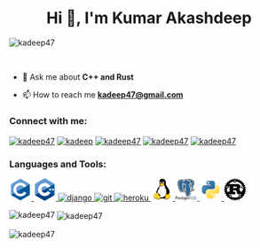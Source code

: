 <h1 align="center">Hi 👋, I'm Kumar Akashdeep</h1>
<p align="left"> <img src="https://komarev.com/ghpvc/?username=kadeep47&label=Profile%20views&color=0e75b6&style=flat" alt="kadeep47" /> </p>

<p align="left"> <a href="https://twitter.com/" target="blank"><img src="https://img.shields.io/twitter/follow/?logo=twitter&style=for-the-badge" alt="" /></a> </p>

- 💬 Ask me about **C++ and Rust**

- 📫 How to reach me **kadeep47@gmail.com**

<h3 align="left">Connect with me:</h3>
<p align="left">
<a href="https://linkedin.com/in/kadeep47" target="blank"><img align="center" src="https://raw.githubusercontent.com/rahuldkjain/github-profile-readme-generator/master/src/images/icons/Social/linked-in-alt.svg" alt="kadeep47" height="30" width="40" /></a>
<a href="https://www.codechef.com/users/kadeep" target="blank"><img align="center" src="https://cdn.jsdelivr.net/npm/simple-icons@3.1.0/icons/codechef.svg" alt="kadeep" height="30" width="40" /></a>
<a href="https://codeforces.com/profile/kadeep47" target="blank"><img align="center" src="https://raw.githubusercontent.com/rahuldkjain/github-profile-readme-generator/master/src/images/icons/Social/codeforces.svg" alt="kadeep47" height="30" width="40" /></a>
<a href="https://www.leetcode.com/kadeep47" target="blank"><img align="center" src="https://raw.githubusercontent.com/rahuldkjain/github-profile-readme-generator/master/src/images/icons/Social/leet-code.svg" alt="kadeep47" height="30" width="40" /></a>
<a href="https://auth.geeksforgeeks.org/user/kadeep47" target="blank"><img align="center" src="https://raw.githubusercontent.com/rahuldkjain/github-profile-readme-generator/master/src/images/icons/Social/geeks-for-geeks.svg" alt="kadeep47" height="30" width="40" /></a>
</p>

<h3 align="left">Languages and Tools:</h3>
<p align="left"> <a href="https://www.cprogramming.com/" target="_blank" rel="noreferrer"> <img src="https://raw.githubusercontent.com/devicons/devicon/master/icons/c/c-original.svg" alt="c" width="40" height="40"/> </a> <a href="https://www.w3schools.com/cpp/" target="_blank" rel="noreferrer"> <img src="https://raw.githubusercontent.com/devicons/devicon/master/icons/cplusplus/cplusplus-original.svg" alt="cplusplus" width="40" height="40"/> </a> <a href="https://www.djangoproject.com/" target="_blank" rel="noreferrer"> <img src="https://cdn.worldvectorlogo.com/logos/django.svg" alt="django" width="40" height="40"/> </a> <a href="https://git-scm.com/" target="_blank" rel="noreferrer"> <img src="https://www.vectorlogo.zone/logos/git-scm/git-scm-icon.svg" alt="git" width="40" height="40"/> </a> <a href="https://heroku.com" target="_blank" rel="noreferrer"> <img src="https://www.vectorlogo.zone/logos/heroku/heroku-icon.svg" alt="heroku" width="40" height="40"/> </a> <a href="https://www.linux.org/" target="_blank" rel="noreferrer"> <img src="https://raw.githubusercontent.com/devicons/devicon/master/icons/linux/linux-original.svg" alt="linux" width="40" height="40"/> </a> <a href="https://www.postgresql.org" target="_blank" rel="noreferrer"> <img src="https://raw.githubusercontent.com/devicons/devicon/master/icons/postgresql/postgresql-original-wordmark.svg" alt="postgresql" width="40" height="40"/> </a> <a href="https://www.python.org" target="_blank" rel="noreferrer"> <img src="https://raw.githubusercontent.com/devicons/devicon/master/icons/python/python-original.svg" alt="python" width="40" height="40"/> </a> <a href="https://www.rust-lang.org" target="_blank" rel="noreferrer"> <img src="https://raw.githubusercontent.com/devicons/devicon/master/icons/rust/rust-plain.svg" alt="rust" width="40" height="40"/> </a> </p>

<p><img align="left" src="https://github-readme-stats.vercel.app/api/top-langs?username=kadeep47&show_icons=true&locale=en&layout=compact" alt="kadeep47" /></p>

<p>&nbsp;<img align="center" src="https://github-readme-stats.vercel.app/api?username=kadeep47&show_icons=true&locale=en" alt="kadeep47" /></p>

<p><img align="center" src="https://github-readme-streak-stats.herokuapp.com/?user=kadeep47&" alt="kadeep47" /></p>
